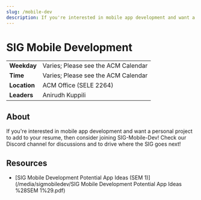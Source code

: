 ```yaml
---
slug: /mobile-dev
description: If you're interested in mobile app development and want a personal project to add to your resume, then consider joining SIG-Mobile-Dev!
---
```


# SIG Mobile Development

|              |                                                |
| ------------ | ---------------------------------------------- |
| **Weekday**  | Varies; Please see the ACM Calendar            |
| **Time**     | Varies; Please see the ACM Calendar            |
| **Location** | ACM Office (SELE 2264)                         |
| **Leaders**  | Anirudh Kuppili                                |

## About

If you're interested in mobile app development and want a personal project to add to your resume, then consider joining SIG-Mobile-Dev! Check our Discord channel for discussions and to drive where the SIG goes next!

## Resources

- [SIG Mobile Development Potential App Ideas (SEM 1)](/media/sigmobiledev/SIG Mobile Development Potential App Ideas %28SEM 1%29.pdf)
